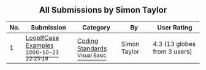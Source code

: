 ﻿<div align="center">

## All Submissions by Simon Taylor

</div>

No.  | Submission | Category | By   | User Rating
---- | ---------- | -------- | ---- | -----------
1 | [LoopIfCase Examples<br /><sup>2000-10-23 22:25:18</sup>](https://github.com/Planet-Source-Code/simon-taylor-loopifcase-examples__1-12256) | [Coding Standards<br /><sup>Visual Basic</sup>](../ByCategory/coding-standards__1-43.md) | Simon Taylor | 4.3 (13 globes from 3 users)
